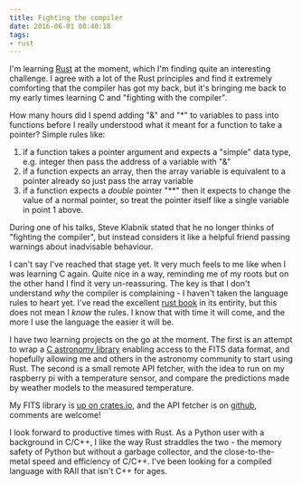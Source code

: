 ```yaml
---
title: Fighting the compiler
date: 2016-06-01 08:40:18
tags:
- rust
---
```


I'm learning [Rust][rust] at the moment, which I'm finding quite an interesting
challenge.  I agree with a lot of the Rust principles and find it extremely
comforting that the compiler has got my back, but it's bringing me back to my
early times learning C and "fighting with the compiler".

How many hours did I spend adding "&" and "\*" to variables to pass into
functions before I really understood what it meant for a function to take a
pointer? Simple rules like:

1.  if a function takes a pointer argument and expects a "simple" data type,
    e.g.  integer then pass the address of a variable with "&"
1.  if a function expects an array, then the array variable is equivalent to a
    pointer already so just pass the array variable
1.  if a function expects a _double_ pointer "\*\*" then it expects to change
    the value of a normal pointer, so treat the pointer itself like a single
    variable in point 1 above.

During one of his talks, Steve Klabnik stated that he no longer thinks of
"fighting the compiler", but instead considers it like a helpful friend passing
warnings about inadvisable behaviour.

I can't say I've reached that stage yet.  It very much feels to me like when I
was learning C again.  Quite nice in a way, reminding me of my roots but on the
other hand I find it very un-reassuring.  The key is that I don't understand
_why_ the compiler is complaining - I haven't taken the language rules to heart
yet.  I've read the excellent [rust book][rust-book] in its entirity, but this
does not mean I _know_ the rules.  I know that with time it will come, and the
more I use the language the easier it will be. 

I have two learning projects on the go at the moment.  The first is an attempt
to wrap a [C astronomy library][cfitsio] enabling access to the FITS data
format, and hopefully allowing me and others in the astronomy community to
start using Rust.  The second is a small remote API fetcher, with the idea to
run on my raspberry pi with a temperature sensor, and compare the predictions
made by weather models to the measured temperature.

My FITS library is [up on crates.io][rust-fitsio], and the API fetcher is on
[github][met-office-checker], comments are welcome!

I look forward to productive times with Rust.  As a Python user with a
background in C/C++, I like the way Rust straddles the two - the memory safety
of Python but without a garbage collector, and the close-to-the-metal speed and
efficiency of C/C++.  I've been looking for a compiled language with RAII that
isn't C++ for ages.

[rust]: https://www.rust-lang.org/
[rust-book]: https://doc.rust-lang.org/book/
[cfitsio]: https://heasarc.gsfc.nasa.gov/docs/software/fitsio/fitsio.html
[rust-fitsio]: https://crates.io/crates/fitsio
[met-office-checker]: https://github.com/mindriot101/met-office-tester
